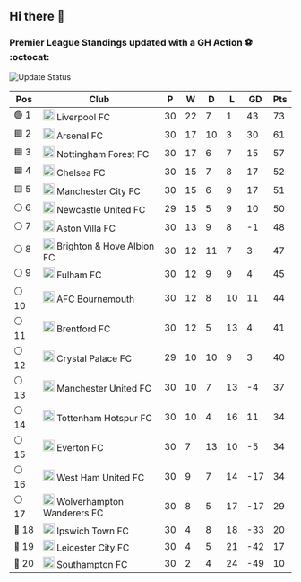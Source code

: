 ## Hi there 👋

<!--
**andregribeiro/andregribeiro** is a ✨ _special_ ✨ repository because its `README.md` (this file) appears on your GitHub profile.

Here are some ideas to get you started:

- 🔭 I’m currently working on ...
- 🌱 I’m currently learning ...
- 👯 I’m looking to collaborate on ...
- 🤔 I’m looking for help with ...
- 💬 Ask me about ...
- 📫 How to reach me: ...
- 😄 Pronouns: ...
- ⚡ Fun fact: ...
-->
### Premier League Standings updated with a GH Action ⚽ :octocat:
![Update Status](https://github.com/andregribeiro/andregribeiro/workflows/Update%20Premier%20League%20Standings/badge.svg)

<!-- STANDINGS:START -->

| Pos |  Club  | P | W | D | L | GD | Pts |
|-----|------|----|---|---|---|----|----|
|  🟢 1 | <img src="https://crests.football-data.org/64.png" alt="Liverpool FC" width="20" height="20"> Liverpool FC | 30 | 22 | 7 | 1 | 43 | 73 |
|  🟦 2 | <img src="https://crests.football-data.org/57.png" alt="Arsenal FC" width="20" height="20"> Arsenal FC | 30 | 17 | 10 | 3 | 30 | 61 |
|  🟦 3 | <img src="https://crests.football-data.org/351.png" alt="Nottingham Forest FC" width="20" height="20"> Nottingham Forest FC | 30 | 17 | 6 | 7 | 15 | 57 |
|  🟦 4 | <img src="https://crests.football-data.org/61.png" alt="Chelsea FC" width="20" height="20"> Chelsea FC | 30 | 15 | 7 | 8 | 17 | 52 |
|  🟨 5 | <img src="https://crests.football-data.org/65.png" alt="Manchester City FC" width="20" height="20"> Manchester City FC | 30 | 15 | 6 | 9 | 17 | 51 |
|  ⚪ 6 | <img src="https://crests.football-data.org/67.png" alt="Newcastle United FC" width="20" height="20"> Newcastle United FC | 29 | 15 | 5 | 9 | 10 | 50 |
|  ⚪ 7 | <img src="https://crests.football-data.org/58.png" alt="Aston Villa FC" width="20" height="20"> Aston Villa FC | 30 | 13 | 9 | 8 | -1 | 48 |
|  ⚪ 8 | <img src="https://crests.football-data.org/397.png" alt="Brighton & Hove Albion FC" width="20" height="20"> Brighton & Hove Albion FC | 30 | 12 | 11 | 7 | 3 | 47 |
|  ⚪ 9 | <img src="https://crests.football-data.org/63.png" alt="Fulham FC" width="20" height="20"> Fulham FC | 30 | 12 | 9 | 9 | 4 | 45 |
|  ⚪ 10 | <img src="https://crests.football-data.org/bournemouth.png" alt="AFC Bournemouth" width="20" height="20"> AFC Bournemouth | 30 | 12 | 8 | 10 | 11 | 44 |
|  ⚪ 11 | <img src="https://crests.football-data.org/402.png" alt="Brentford FC" width="20" height="20"> Brentford FC | 30 | 12 | 5 | 13 | 4 | 41 |
|  ⚪ 12 | <img src="https://crests.football-data.org/354.png" alt="Crystal Palace FC" width="20" height="20"> Crystal Palace FC | 29 | 10 | 10 | 9 | 3 | 40 |
|  ⚪ 13 | <img src="https://crests.football-data.org/66.png" alt="Manchester United FC" width="20" height="20"> Manchester United FC | 30 | 10 | 7 | 13 | -4 | 37 |
|  ⚪ 14 | <img src="https://crests.football-data.org/73.png" alt="Tottenham Hotspur FC" width="20" height="20"> Tottenham Hotspur FC | 30 | 10 | 4 | 16 | 11 | 34 |
|  ⚪ 15 | <img src="https://crests.football-data.org/62.png" alt="Everton FC" width="20" height="20"> Everton FC | 30 | 7 | 13 | 10 | -5 | 34 |
|  ⚪ 16 | <img src="https://crests.football-data.org/563.png" alt="West Ham United FC" width="20" height="20"> West Ham United FC | 30 | 9 | 7 | 14 | -17 | 34 |
|  ⚪ 17 | <img src="https://crests.football-data.org/76.png" alt="Wolverhampton Wanderers FC" width="20" height="20"> Wolverhampton Wanderers FC | 30 | 8 | 5 | 17 | -17 | 29 |
|  🔴 18 | <img src="https://crests.football-data.org/349.png" alt="Ipswich Town FC" width="20" height="20"> Ipswich Town FC | 30 | 4 | 8 | 18 | -33 | 20 |
|  🔴 19 | <img src="https://crests.football-data.org/338.png" alt="Leicester City FC" width="20" height="20"> Leicester City FC | 30 | 4 | 5 | 21 | -42 | 17 |
|  🔴 20 | <img src="https://crests.football-data.org/340.png" alt="Southampton FC" width="20" height="20"> Southampton FC | 30 | 2 | 4 | 24 | -49 | 10 |

<!-- STANDINGS:END -->
